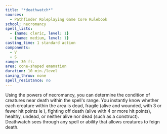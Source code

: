 ```yaml
---
title: "*deathwatch*"
sources:
  - Pathfinder Roleplaying Game Core Rulebook
school: necromancy
spell_lists:
  - {name: cleric, level: 1}
  - {name: medium, level: 1}
casting_time: 1 standard action
components:
  - V
  - S
range: 30 ft.
area: cone-shaped emanation
duration: 10 min./level
saving_throw: none
spell_resistance: no
---
```


Using the powers of necromancy, you can determine the condition of creatures near death within the spell's range. You instantly know whether each creature within the area is dead, fragile (alive and wounded, with 3 or fewer hit points le ), fighting off death (alive with 4 or more hit points), healthy, undead, or neither alive nor dead (such as a construct). Deathwatch sees through any spell or ability that allows creatures to feign death.

